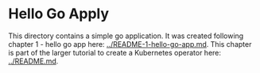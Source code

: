 # Hello Go Apply

This directory contains a simple go application. It was created following chapter 1 - hello go app here: [../README-1-hello-go-app.md](README-1-hello-go-app.md). This chapter is part of the larger tutorial to create a Kubernetes operator here: [../README.md](README.md).